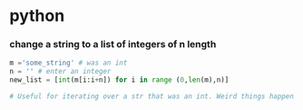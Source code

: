 # python
### change a string to a list of integers of n length


```python
m ='some_string' # was an int
n = '' # enter an integer
new_list = [int(m[i:i+n]) for i in range (0,len(m),n)]

# Useful for iterating over a str that was an int. Weird things happen if n is not a divisor of len(m).

```
